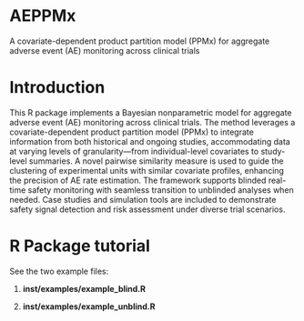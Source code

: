# AEPPMx
A covariate-dependent product partition model (PPMx) for aggregate adverse event (AE) monitoring across clinical trials

# Introduction
This R package implements a Bayesian nonparametric model for aggregate adverse event (AE) monitoring across clinical trials. The method leverages a covariate-dependent product partition model (PPMx) to integrate information from both historical and ongoing studies, accommodating data at varying levels of granularity—from individual-level covariates to study-level summaries. A novel pairwise similarity measure is used to guide the clustering of experimental units with similar covariate profiles, enhancing the precision of AE rate estimation. The framework supports blinded real-time safety monitoring with seamless transition to unblinded analyses when needed. Case studies and simulation tools are included to demonstrate safety signal detection and risk assessment under diverse trial scenarios.

# R Package tutorial
See the two example files:

1. **inst/examples/example_blind.R**

2. **inst/examples/example_unblind.R**
